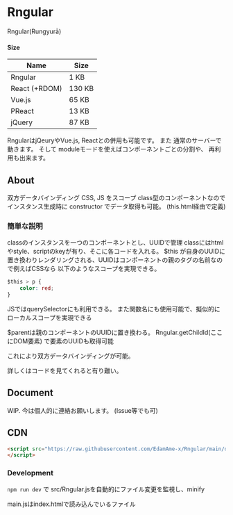 # Rngular

Rngular(Rungyurā)

#### Size

| Name | Size |
| ---- | ---- |
| Rngular | 1 KB|
| React (+RDOM) | 130 KB | 
| Vue.js | 65 KB |
| PReact | 13 KB |
| jQuery | 87 KB |

RngularはjQeuryやVue.js, Reactとの併用も可能です。
また 通常のサーバーで動きます。
そして moduleモードを使えばコンポーネントごとの分割や、 再利用も出来ます。

## About
双方データバインディング
CSS, JS をスコープ
class型のコンポーネントなのでインスタンス生成時に
constructor でデータ取得も可能。 (this.html経由で定義)


### 簡単な説明

classのインスタンスを一つのコンポーネントとし、UUIDで管理
classにはhtmlやstyle、scriptのkeyが有り、そこに各コードを入れる。
$this が自身のUUIDに置き換わりレンダリングされる、UUIDはコンポーネントの親のタグの名前なので例えばCSSなら 以下のようなスコープを実現できる。
```css
$this > p {
    color: red;
}
```

JSではquerySelectorにも利用できる。
また関数名にも使用可能で、擬似的にローカルスコープを実現できる

$parentは親のコンポーネントのUUIDに置き換わる。
Rngular.getChildId(ここにDOM要素) で要素のUUIDも取得可能

これにより双方データバインディングが可能。

詳しくはコードを見てくれると有り難い。


## Document

WIP.
今は個人的に連絡お願いします。 (Issue等でも可)

## CDN
```html
<script src="https://raw.githubusercontent.com/EdamAme-x/Rngular/main/dist/Rngular.min.js">
</script>
```

### Development
`npm run dev` で src/Rngular.jsを自動的にファイル変更を監視し、minify

main.jsはindex.htmlで読み込んでいるファイル
